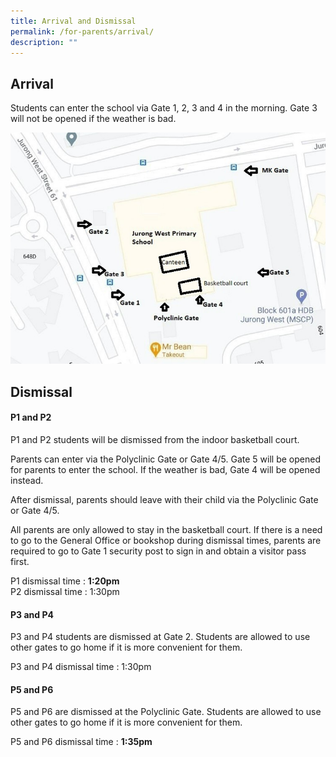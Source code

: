 ```yaml
---
title: Arrival and Dismissal
permalink: /for-parents/arrival/
description: ""
---
```

## Arrival

Students can enter the school via Gate 1, 2, 3 and 4 in the morning. Gate 3 will not be opened if the weather is bad. 

![gates](/images/School%20gates.jpg)

## Dismissal

#### P1 and P2

P1 and P2 students will be dismissed from the indoor basketball court. 

Parents can enter via the Polyclinic Gate or Gate 4/5. Gate 5 will be opened for parents to enter the school. If the weather is bad, Gate 4 will be opened instead. 

After dismissal, parents should leave with their child via the Polyclinic Gate or Gate 4/5.

All parents are only allowed to stay in the basketball court. If there is a need to go to the General Office or bookshop during dismissal times, parents are required to go to Gate 1 security post to sign in and obtain a visitor pass first.

P1 dismissal time : **1:20pm**<br>
P2 dismissal time : 1:30pm

#### P3 and P4

P3 and P4 students are dismissed at Gate 2. Students are allowed to use other gates to go home if it is more convenient for them.

P3 and P4 dismissal time : 1:30pm

#### P5 and P6

P5 and P6 are dismissed at the Polyclinic Gate. Students are allowed to use other gates to go home if it is more convenient for them.

P5 and P6 dismissal time : **1:35pm**